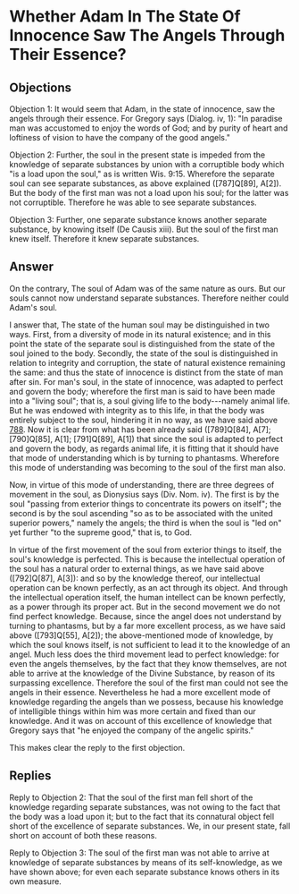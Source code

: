 # Whether Adam In The State Of Innocence Saw The Angels Through Their Essence?

## Objections

Objection 1: It would seem that Adam, in the state of innocence, saw the angels through their essence. For Gregory says (Dialog. iv, 1): "In paradise man was accustomed to enjoy the words of God; and by purity of heart and loftiness of vision to have the company of the good angels."

Objection 2: Further, the soul in the present state is impeded from the knowledge of separate substances by union with a corruptible body which "is a load upon the soul," as is written Wis. 9:15. Wherefore the separate soul can see separate substances, as above explained ([787]Q[89], A[2]). But the body of the first man was not a load upon his soul; for the latter was not corruptible. Therefore he was able to see separate substances.

Objection 3: Further, one separate substance knows another separate substance, by knowing itself (De Causis xiii). But the soul of the first man knew itself. Therefore it knew separate substances.

## Answer

On the contrary, The soul of Adam was of the same nature as ours. But our souls cannot now understand separate substances. Therefore neither could Adam's soul.

I answer that, The state of the human soul may be distinguished in two ways. First, from a diversity of mode in its natural existence; and in this point the state of the separate soul is distinguished from the state of the soul joined to the body. Secondly, the state of the soul is distinguished in relation to integrity and corruption, the state of natural existence remaining the same: and thus the state of innocence is distinct from the state of man after sin. For man's soul, in the state of innocence, was adapted to perfect and govern the body; wherefore the first man is said to have been made into a "living soul"; that is, a soul giving life to the body---namely animal life. But he was endowed with integrity as to this life, in that the body was entirely subject to the soul, hindering it in no way, as we have said above [788](A[1]). Now it is clear from what has been already said ([789]Q[84], A[7]; [790]Q[85], A[1]; [791]Q[89], A[1]) that since the soul is adapted to perfect and govern the body, as regards animal life, it is fitting that it should have that mode of understanding which is by turning to phantasms. Wherefore this mode of understanding was becoming to the soul of the first man also.

Now, in virtue of this mode of understanding, there are three degrees of movement in the soul, as Dionysius says (Div. Nom. iv). The first is by the soul "passing from exterior things to concentrate its powers on itself"; the second is by the soul ascending "so as to be associated with the united superior powers," namely the angels; the third is when the soul is "led on" yet further "to the supreme good," that is, to God.

In virtue of the first movement of the soul from exterior things to itself, the soul's knowledge is perfected. This is because the intellectual operation of the soul has a natural order to external things, as we have said above ([792]Q[87], A[3]): and so by the knowledge thereof, our intellectual operation can be known perfectly, as an act through its object. And through the intellectual operation itself, the human intellect can be known perfectly, as a power through its proper act. But in the second movement we do not find perfect knowledge. Because, since the angel does not understand by turning to phantasms, but by a far more excellent process, as we have said above ([793]Q[55], A[2]); the above-mentioned mode of knowledge, by which the soul knows itself, is not sufficient to lead it to the knowledge of an angel. Much less does the third movement lead to perfect knowledge: for even the angels themselves, by the fact that they know themselves, are not able to arrive at the knowledge of the Divine Substance, by reason of its surpassing excellence. Therefore the soul of the first man could not see the angels in their essence. Nevertheless he had a more excellent mode of knowledge regarding the angels than we possess, because his knowledge of intelligible things within him was more certain and fixed than our knowledge. And it was on account of this excellence of knowledge that Gregory says that "he enjoyed the company of the angelic spirits."

This makes clear the reply to the first objection.

## Replies

Reply to Objection 2: That the soul of the first man fell short of the knowledge regarding separate substances, was not owing to the fact that the body was a load upon it; but to the fact that its connatural object fell short of the excellence of separate substances. We, in our present state, fall short on account of both these reasons.

Reply to Objection 3: The soul of the first man was not able to arrive at knowledge of separate substances by means of its self-knowledge, as we have shown above; for even each separate substance knows others in its own measure.